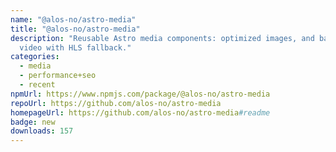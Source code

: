 ```yaml
---
name: "@alos-no/astro-media"
title: "@alos-no/astro-media"
description: "Reusable Astro media components: optimized images, and background
  video with HLS fallback."
categories:
  - media
  - performance+seo
  - recent
npmUrl: https://www.npmjs.com/package/@alos-no/astro-media
repoUrl: https://github.com/alos-no/astro-media
homepageUrl: https://github.com/alos-no/astro-media#readme
badge: new
downloads: 157
---
```

